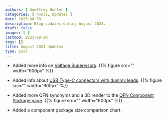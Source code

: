 ```yaml
---
authors: [ Geoffrey Hunter ]
categories: [ Posts, Updates ]
date: 2023-08-30
description: Blog updates during August 2023.
draft: false
images: [ ]
lastmod: 2023-08-30
tags: []
title: August 2023 Updates
type: post
---
```


* Added more info on [Voltage Supervisors](/electronics/components/voltage-supervisors/).
    {{% figure src="" width="600px" %}}

* Added info about [USB Type-C connectors with dummy leads](/electronics/communication-protocols/usb-protocol/usb-charging-and-power-delivery/#connectors).
    {{% figure src="" width="600px" %}}

* Added more QFN synonyms and a 3D render to the [QFN Component Package page](/pcb-design/component-packages/qfn-component-package/).
    {{% figure src="" width="600px" %}}

* Added a component package size comparison chart.
